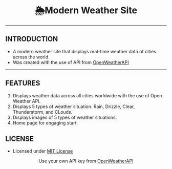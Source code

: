 <h1 align = "center">
    🌦️Modern Weather Site
</h1>
<hr></hr>

## INTRODUCTION

- A modern weather site that displays real-time weather data of cities across the world.
- Was created with the use of API from [OpenWeatherAPI](https://openweathermap.org/api)

---

## FEATURES

1. Displays weather data across all cities worldwide with the use of Open Weather API.
2. Displays 5 types of weather situation. Rain, Drizzle, Clear, Thunderstorm, and CLouds.
3. Displays images of 5 types of weather situations.
4. Home page for engaging start.

## LICENSE

- Licensed under [MIT License](https://opensource.org/licenses/MIT)

<p align = "center">Use your own API key from <a href = "https://openweathermap.org/api">OpenWeatherAPI</a></p>
